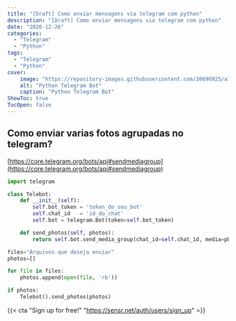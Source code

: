 ```yaml
---
title: "[Draft] Como enviar mensagens via telegram com python"
description: "[Draft] Como enviar mensagens via telegram com python"
date: "2020-12-26"
categories:
  - "Telegram"
  - "Python"
tags:
  - "Telegram"
  - "Python"
cover:
    image: "https://repository-images.githubusercontent.com/38696925/a761cf00-b652-11ea-881b-09178348f5fd"
    alt: "Python Telegram Bot"
    caption: "Python Telegram Bot"
ShowToc: true
TocOpen: false
---
```


Como enviar varias fotos agrupadas no telegram?
---

[https://core.telegram.org/bots/api#sendmediagroup](https://core.telegram.org/bots/api#sendmediagroup)

```python
import telegram

class Telebot:
    def __init__(self):
        self.bot_token = 'token_do_seu_bot'
        self.chat_id   = 'id_do_chat'
        self.bot = telegram.Bot(token=self.bot_token)

    def send_photos(self, photos):
        return self.bot.send_media_group(chat_id=self.chat_id, media=photos, disable_notification=True)

files="Arquivos que deseja enviar"
photos=[]

for file in files:
    photos.append(open(file, 'rb'))

if photos:
    Telebot().send_photos(photos)
```

{{< cta "Sign up for free!" "https://sensr.net/auth/users/sign_up" >}}